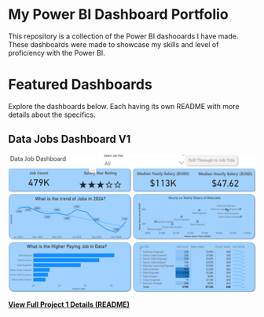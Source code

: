 # My Power BI Dashboard Portfolio

This repository is a collection of the Power BI dashooards I have made.
These dashboards were made to showcase my skills and level of proficiency with the Power BI.

# Featured Dashboards
Explore the dashboards below. Each having its own README with more details about the specifics.

## Data Jobs Dashboard V1
![Data Jobs](/Images/Project_1_Page_1.png)

[**View Full Project 1 Details (README)**](/Data_Jobs_v1/README.md)
